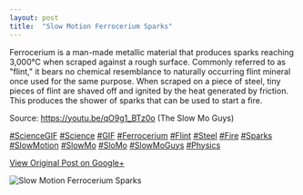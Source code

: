 ```yaml
---
layout: post
title:  "Slow Motion Ferrocerium Sparks"
---
```


Ferrocerium is a man-made metallic material that produces sparks reaching
3,000°C when scraped against a rough surface. Commonly referred to as "flint,"
it bears no chemical resemblance to naturally occurring flint mineral once
used for the same purpose. When scraped on a piece of steel, tiny pieces of
flint are shaved off and ignited by the heat generated by friction. This
produces the shower of sparks that can be used to start a fire.  
  
Source: <https://youtu.be/qO9g1_BTz0o> (The Slow Mo Guys)  
  
[#ScienceGIF](https://plus.google.com/s/%23ScienceGIF/posts)
[#Science](https://plus.google.com/s/%23Science/posts)
[#GIF](https://plus.google.com/s/%23GIF/posts)
[#Ferrocerium](https://plus.google.com/s/%23Ferrocerium/posts)
[#Flint](https://plus.google.com/s/%23Flint/posts)
[#Steel](https://plus.google.com/s/%23Steel/posts)
[#Fire](https://plus.google.com/s/%23Fire/posts)
[#Sparks](https://plus.google.com/s/%23Sparks/posts)
[#SlowMotion](https://plus.google.com/s/%23SlowMotion/posts)
[#SlowMo](https://plus.google.com/s/%23SlowMo/posts)
[#SloMo](https://plus.google.com/s/%23SloMo/posts)
[#SlowMoGuys](https://plus.google.com/s/%23SlowMoGuys/posts)
[#Physics](https://plus.google.com/s/%23Physics/posts)

[View Original Post on Google+](https://plus.google.com/+ColinSullender/posts/Yo3Gn9d68Rt)

![Slow Motion Ferrocerium Sparks](/assets/img/2015-12-18-Slow-Motion-Ferrocerium-Sparks.gif)
